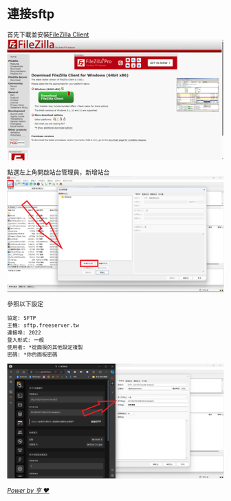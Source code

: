 # 連接sftp

首先下載並安裝[FileZilla Client](https://filezilla-project.org/download.php)
![img](/img/panels/sftp.png)

點選左上角開啟站台管理員，新增站台
![img](/img/panels/sftp-1.png)

參照以下設定
```
協定: SFTP
主機: sftp.freeserver.tw
連接埠: 2022
登入形式: 一般
使用者: *從面板的其他設定複製
密碼: *你的面板密碼
```
![img](/img/panels/sftp-2.png)

*[Power by 亨 ❤](https://github.com/HansHans135)*